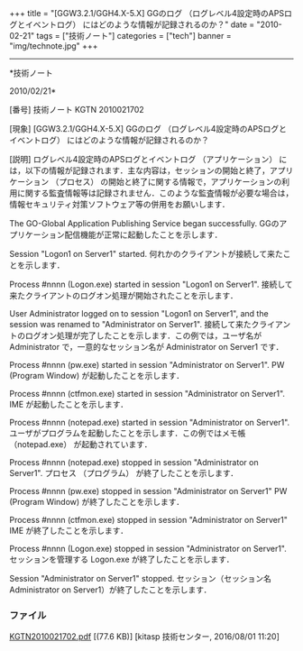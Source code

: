 ﻿+++
title = "[GGW3.2.1/GGH4.X-5.X] GGのログ （ログレベル4設定時のAPSログとイベントログ） にはどのような情報が記録されるのか？"
date = "2010-02-21"
tags = ["技術ノート"]
categories = ["tech"]
banner = "img/technote.jpg"
+++

-----------------------------------------------------------------------------------------------------------------------------

*技術ノート

2010/02/21*


[番号]
技術ノート KGTN 2010021702

[現象]
[GGW3.2.1/GGH4.X-5.X] GGのログ
（ログレベル4設定時のAPSログとイベントログ）
にはどのような情報が記録されるのか？

[説明]
ログレベル4設定時のAPSログとイベントログ （アプリケーション）
には，以下の情報が記録されます．主な内容は，セッションの開始と終了，アプリケーション
（プロセス）
の開始と終了に関する情報で，アプリケーションの利用に関する監査情報等は記録されません．このような監査情報が必要な場合は，情報セキュリティ対策ソフトウェア等の併用をお願いします．

The GO-Global Application Publishing Service began successfully.
GGのアプリケーション配信機能が正常に起動したことを示します．

Session "Logon1 on Server1" started.
何れかのクライアントが接続して来たことを示します．

Process #nnnn (Logon.exe) started in session "Logon1 on Server1".
接続して来たクライアントのログオン処理が開始されたことを示します．

User Administrator logged on to session "Logon1 on Server1", and the
session was renamed to "Administrator on Server1".
接続して来たクライアントのログオン処理が完了したことを示します．この例では，ユーザ名が
Administrator で，一意的なセッション名が Administrator on Server1 です．

Process #nnnn (pw.exe) started in session "Administrator on
Server1".
PW (Program Window) が起動したことを示します．

Process #nnnn (ctfmon.exe) started in session "Administrator on
Server1".
IME が起動したことを示します．

Process #nnnn (notepad.exe) started in session "Administrator on
Server1".
ユーザがプログラムを起動したことを示します．この例ではメモ帳
（notepad.exe） が起動されています．

Process #nnnn (notepad.exe) stopped in session "Administrator on
Server1".
プロセス （プログラム） が終了したことを示します．

Process #nnnn (pw.exe) stopped in session "Administrator on Server1"
PW (Program Window) が終了したことを示します．

Process #nnnn (ctfmon.exe) stopped in session "Administrator on
Server1"
IME が終了したことを示します．

Process #nnnn (Logon.exe) stopped in session "Administrator on
Server1".
セッションを管理する Logon.exe が終了したことを示します．

Session "Administrator on Server1" stopped.
セッション（セッション名 Administrator on
Server1）が終了したことを示します．


### ファイル

 
 


[KGTN2010021702.pdf](http://techreport.kitasp.net/attachments/download/2775/KGTN2010021702.pdf)
 [(77.6 KB)] [kitasp 技術センター, 2016/08/01
11:20]


 


 

